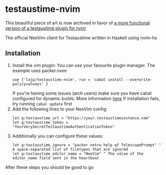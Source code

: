 # testaustime-nvim

This beautiful piece of art is now archived in favor of [a more functional version of a testaustime plugin for nvim](https://github.com/Testaustime/testaustime.nvim)

The official NeoVim client for Testaustime written in Haskell using nvim-hs

## Installation

1. Install the vim plugin:
    You can use your favourite plugin manager. The example uses packer.nvim
    ```vim
    use {'lajp/testaustime-nvim', run = 'cabal install --overwrite-policy=always' }
    ```
    If you're having some issues (arch users) make sure you have cabal configured for dynamic builds.
    More information [here](https://wiki.archlinux.org/title/Haskell#Configuring_Cabal_for_dynamic_linking)
    If installation fails, try running `cabal update` first
2. Add the following lines to your NeoVim config:
    ```vim
    let g:testaustime_url = "https://your.testaustimeinstance.com"
    let g:testaustime_token = "YourVerySecretTestaustimeAuthenticationToken"
    ```
3. Additionally you can configure these values:
    ```vim
    let g:testaustime_ignore = "packer netrw help qf TelescopePrompt" " A space-separated list of filetypes that are ignored
    let g:testaustime_editor_name = "NeoVim" " The value of the editor_name field sent in the heartbeat
    ```

After these steps you should be good to go
